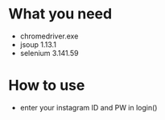 # What you need
  - chromedriver.exe
  - jsoup 1.13.1
  - selenium 3.141.59


# How to use
 - enter your instagram ID and PW in login()
